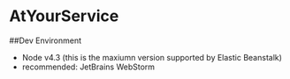# AtYourService

##Dev Environment

 - Node v4.3 (this is the maxiumn version supported by Elastic Beanstalk)
 - recommended: JetBrains WebStorm
